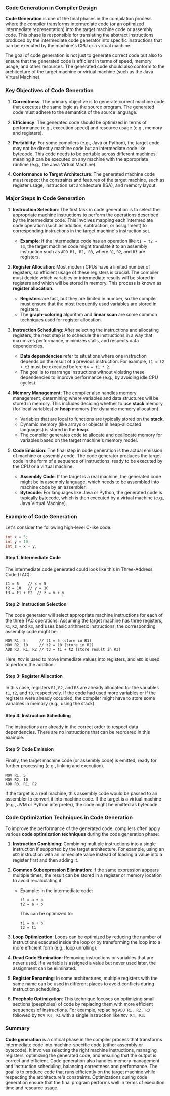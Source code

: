 ### Code Generation in Compiler Design

**Code Generation** is one of the final phases in the compilation process where the compiler transforms intermediate code (or an optimized intermediate representation) into the target machine code or assembly code. This phase is responsible for translating the abstract instructions produced by the intermediate code generator into specific instructions that can be executed by the machine's CPU or a virtual machine.

The goal of code generation is not just to generate correct code but also to ensure that the generated code is efficient in terms of speed, memory usage, and other resources. The generated code should also conform to the architecture of the target machine or virtual machine (such as the Java Virtual Machine).

### Key Objectives of Code Generation

1. **Correctness**: The primary objective is to generate correct machine code that executes the same logic as the source program. The generated code must adhere to the semantics of the source language.
   
2. **Efficiency**: The generated code should be optimized in terms of performance (e.g., execution speed) and resource usage (e.g., memory and registers).

3. **Portability**: For some compilers (e.g., Java or Python), the target code may not be directly machine code but an intermediate code like bytecode. This code needs to be portable across different machines, meaning it can be executed on any machine with the appropriate runtime (e.g., the Java Virtual Machine).

4. **Conformance to Target Architecture**: The generated machine code must respect the constraints and features of the target machine, such as register usage, instruction set architecture (ISA), and memory layout.

### Major Steps in Code Generation

1. **Instruction Selection**: The first task in code generation is to select the appropriate machine instructions to perform the operations described by the intermediate code. This involves mapping each intermediate code operation (such as addition, subtraction, or assignment) to corresponding instructions in the target machine's instruction set.

   - **Example**: If the intermediate code has an operation like `t1 = t2 + t3`, the target machine code might translate it to an assembly instruction such as `ADD R1, R2, R3`, where `R1`, `R2`, and `R3` are registers.

2. **Register Allocation**: Most modern CPUs have a limited number of registers, so efficient usage of these registers is crucial. The compiler must decide which variables or intermediate results will be stored in registers and which will be stored in memory. This process is known as **register allocation**.
   
   - **Registers** are fast, but they are limited in number, so the compiler must ensure that the most frequently used variables are stored in registers.
   - The **graph-coloring** algorithm and **linear scan** are some common techniques used for register allocation.

3. **Instruction Scheduling**: After selecting the instructions and allocating registers, the next step is to schedule the instructions in a way that maximizes performance, minimizes stalls, and respects data dependencies.

   - **Data dependencies** refer to situations where one instruction depends on the result of a previous instruction. For example, `t1 = t2 + t3` must be executed before `t4 = t1 * 2`.
   - The goal is to rearrange instructions without violating these dependencies to improve performance (e.g., by avoiding idle CPU cycles).

4. **Memory Management**: The compiler also handles memory management, determining where variables and data structures will be stored in memory. This includes deciding whether to use **stack** memory (for local variables) or **heap** memory (for dynamic memory allocation).

   - Variables that are local to functions are typically stored on the **stack**.
   - Dynamic memory (like arrays or objects in heap-allocated languages) is stored in the **heap**.
   - The compiler generates code to allocate and deallocate memory for variables based on the target machine's memory model.

5. **Code Emission**: The final step in code generation is the actual emission of machine or assembly code. The code generator produces the target code in the form of a sequence of instructions, ready to be executed by the CPU or a virtual machine.

   - **Assembly Code**: If the target is a real machine, the generated code might be in assembly language, which needs to be assembled into machine code by an assembler.
   - **Bytecode**: For languages like Java or Python, the generated code is typically bytecode, which is then executed by a virtual machine (e.g., Java Virtual Machine).

### Example of Code Generation

Let's consider the following high-level C-like code:

```c
int x = 5;
int y = 10;
int z = x + y;
```

#### Step 1: Intermediate Code

The intermediate code generated could look like this in Three-Address Code (TAC):

```
t1 = 5    // x = 5
t2 = 10   // y = 10
t3 = t1 + t2  // z = x + y
```

#### Step 2: Instruction Selection

The code generator will select appropriate machine instructions for each of the three TAC operations. Assuming the target machine has three registers, `R1`, `R2`, and `R3`, and uses basic arithmetic instructions, the corresponding assembly code might be:

```
MOV R1, 5      // t1 = 5 (store in R1)
MOV R2, 10     // t2 = 10 (store in R2)
ADD R3, R1, R2 // t3 = t1 + t2 (store result in R3)
```

Here, `MOV` is used to move immediate values into registers, and `ADD` is used to perform the addition.

#### Step 3: Register Allocation

In this case, registers `R1`, `R2`, and `R3` are already allocated for the variables `t1`, `t2`, and `t3`, respectively. If the code had used more variables or if the registers were already occupied, the compiler might have to store some variables in memory (e.g., using the stack).

#### Step 4: Instruction Scheduling

The instructions are already in the correct order to respect data dependencies. There are no instructions that can be reordered in this example.

#### Step 5: Code Emission

Finally, the target machine code (or assembly code) is emitted, ready for further processing (e.g., linking and execution).

```
MOV R1, 5
MOV R2, 10
ADD R3, R1, R2
```

If the target is a real machine, this assembly code would be passed to an assembler to convert it into machine code. If the target is a virtual machine (e.g., JVM or Python interpreter), the code might be emitted as bytecode.

### Code Optimization Techniques in Code Generation

To improve the performance of the generated code, compilers often apply various **code optimization techniques** during the code generation phase:

1. **Instruction Combining**: Combining multiple instructions into a single instruction if supported by the target architecture. For example, using an `ADD` instruction with an immediate value instead of loading a value into a register first and then adding it.

2. **Common Subexpression Elimination**: If the same expression appears multiple times, the result can be stored in a register or memory location to avoid recalculating it.

   - Example: In the intermediate code:
     ```
     t1 = a + b
     t2 = a + b
     ```
     This can be optimized to:
     ```
     t1 = a + b
     t2 = t1
     ```

3. **Loop Optimization**: Loops can be optimized by reducing the number of instructions executed inside the loop or by transforming the loop into a more efficient form (e.g., loop unrolling).

4. **Dead Code Elimination**: Removing instructions or variables that are never used. If a variable is assigned a value but never used later, the assignment can be eliminated.

5. **Register Renaming**: In some architectures, multiple registers with the same name can be used in different places to avoid conflicts during instruction scheduling.

6. **Peephole Optimization**: This technique focuses on optimizing small sections (peepholes) of code by replacing them with more efficient sequences of instructions. For example, replacing `ADD R1, R2, R3` followed by `MOV R4, R1` with a single instruction like `MOV R4, R3`.

### Summary

**Code generation** is a critical phase in the compiler process that transforms intermediate code into machine-specific code (either assembly or bytecode). It involves selecting the right machine instructions, managing registers, optimizing the generated code, and ensuring that the output is correct and efficient. Code generation also handles memory management and instruction scheduling, balancing correctness and performance. The goal is to produce code that runs efficiently on the target machine while respecting the architecture's constraints. Optimizations during code generation ensure that the final program performs well in terms of execution time and resource usage.
